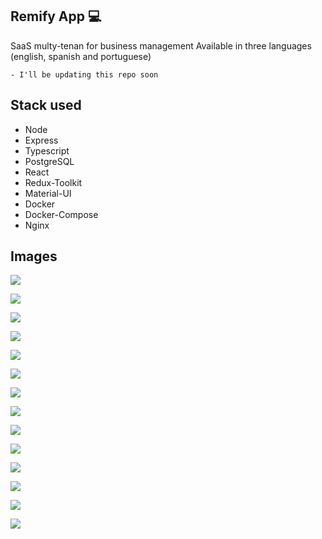 ## Remify App 💻

SaaS multy-tenan for business management
Available in three languages (english, spanish and portuguese)

```
- I'll be updating this repo soon
```
## Stack used

- Node
- Express
- Typescript
- PostgreSQL
- React
- Redux-Toolkit
- Material-UI
- Docker
- Docker-Compose
- Nginx

## Images

![](./browser1.png)

![](./conf.png)

![](./eng.png)

![](./port.png)

![](./browser2.png)

![](./ingreso7.png)

![](./tenantotro2.png)

![](./ingreso2.png)

![](./ingreso3.png)

![](./ingreso4.png)

![](./pwa1.png)

![](./pwa.png)

![](./pwa2.png)

![](./arq-multitenant.png)
